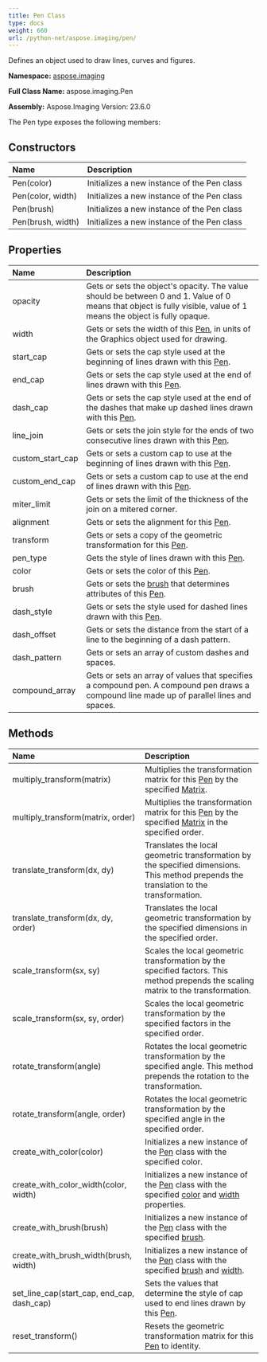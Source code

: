 ```yaml
---
title: Pen Class
type: docs
weight: 660
url: /python-net/aspose.imaging/pen/
---
```


Defines an object used to draw lines, curves and figures.

**Namespace:** [aspose.imaging](/imaging/python-net/aspose.imaging/)

**Full Class Name:** aspose.imaging.Pen

**Assembly:**  Aspose.Imaging Version: 23.6.0

The Pen type exposes the following members:
## **Constructors**
|**Name**|**Description**|
| :- | :- |
|Pen(color)|Initializes a new instance of the Pen class|
|Pen(color, width)|Initializes a new instance of the Pen class|
|Pen(brush)|Initializes a new instance of the Pen class|
|Pen(brush, width)|Initializes a new instance of the Pen class|
## **Properties**
|**Name**|**Description**|
| :- | :- |
|opacity|Gets or sets the object's opacity. The value should be between 0 and 1. Value of 0 means that object is fully visible, value of 1 means the object is fully opaque.|
|width|Gets or sets the width of this [Pen](/imaging/python-net/aspose.imaging/pen/), in units of the Graphics object used for drawing.|
|start_cap|Gets or sets the cap style used at the beginning of lines drawn with this [Pen](/imaging/python-net/aspose.imaging/pen/).|
|end_cap|Gets or sets the cap style used at the end of lines drawn with this [Pen](/imaging/python-net/aspose.imaging/pen/).|
|dash_cap|Gets or sets the cap style used at the end of the dashes that make up dashed lines drawn with this [Pen](/imaging/python-net/aspose.imaging/pen/).|
|line_join|Gets or sets the join style for the ends of two consecutive lines drawn with this [Pen](/imaging/python-net/aspose.imaging/pen/).|
|custom_start_cap|Gets or sets a custom cap to use at the beginning of lines drawn with this [Pen](/imaging/python-net/aspose.imaging/pen/).|
|custom_end_cap|Gets or sets a custom cap to use at the end of lines drawn with this [Pen](/imaging/python-net/aspose.imaging/pen/).|
|miter_limit|Gets or sets the limit of the thickness of the join on a mitered corner.|
|alignment|Gets or sets the alignment for this [Pen](/imaging/python-net/aspose.imaging/pen/).|
|transform|Gets or sets a copy of the geometric transformation for this [Pen](/imaging/python-net/aspose.imaging/pen/).|
|pen_type|Gets the style of lines drawn with this [Pen](/imaging/python-net/aspose.imaging/pen/).|
|color|Gets or sets the color of this [Pen](/imaging/python-net/aspose.imaging/pen/).|
|brush|Gets or sets the [brush](/imaging/python-net/aspose.imaging/pen/) that determines attributes of this [Pen](/imaging/python-net/aspose.imaging/pen/).|
|dash_style|Gets or sets the style used for dashed lines drawn with this [Pen](/imaging/python-net/aspose.imaging/pen/).|
|dash_offset|Gets or sets the distance from the start of a line to the beginning of a dash pattern.|
|dash_pattern|Gets or sets an array of custom dashes and spaces.|
|compound_array|Gets or sets an array of values that specifies a compound pen. A compound pen draws a compound line made up of parallel lines and spaces.|
## **Methods**
|**Name**|**Description**|
| :- | :- |
|multiply_transform(matrix)|Multiplies the transformation matrix for this [Pen](/imaging/python-net/aspose.imaging/pen/) by the specified [Matrix](/imaging/python-net/aspose.imaging/matrix/).|
|multiply_transform(matrix, order)|Multiplies the transformation matrix for this [Pen](/imaging/python-net/aspose.imaging/pen/) by the specified [Matrix](/imaging/python-net/aspose.imaging/matrix/) in the specified order.|
|translate_transform(dx, dy)|Translates the local geometric transformation by the specified dimensions. This method prepends the translation to the transformation.|
|translate_transform(dx, dy, order)|Translates the local geometric transformation by the specified dimensions in the specified order.|
|scale_transform(sx, sy)|Scales the local geometric transformation by the specified factors. This method prepends the scaling matrix to the transformation.|
|scale_transform(sx, sy, order)|Scales the local geometric transformation by the specified factors in the specified order.|
|rotate_transform(angle)|Rotates the local geometric transformation by the specified angle. This method prepends the rotation to the transformation.|
|rotate_transform(angle, order)|Rotates the local geometric transformation by the specified angle in the specified order.|
|create_with_color(color)|Initializes a new instance of the [Pen](/imaging/python-net/aspose.imaging/pen/) class with the specified color.|
|create_with_color_width(color, width)|Initializes a new instance of the [Pen](/imaging/python-net/aspose.imaging/pen/) class with the specified [color](/imaging/python-net/aspose.imaging/pen/) and [width](/imaging/python-net/aspose.imaging/pen/) properties.|
|create_with_brush(brush)|Initializes a new instance of the [Pen](/imaging/python-net/aspose.imaging/pen/) class with the specified [brush](/imaging/python-net/aspose.imaging/pen/).|
|create_with_brush_width(brush, width)|Initializes a new instance of the [Pen](/imaging/python-net/aspose.imaging/pen/) class with the specified [brush](/imaging/python-net/aspose.imaging/pen/) and [width](/imaging/python-net/aspose.imaging/pen/).|
|set_line_cap(start_cap, end_cap, dash_cap)|Sets the values that determine the style of cap used to end lines drawn by this [Pen](/imaging/python-net/aspose.imaging/pen/).|
|reset_transform()|Resets the geometric transformation matrix for this [Pen](/imaging/python-net/aspose.imaging/pen/) to identity.|
